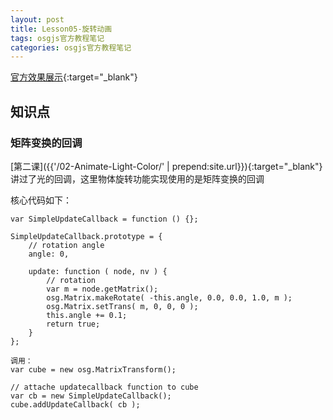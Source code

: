 ```yaml
---
layout: post
title: Lesson05-旋转动画
tags: osgjs官方教程笔记
categories: osgjs官方教程笔记
---
```

[官方效果展示](http://codepen.io/osgjs/pen/uxthp){:target="_blank"}

## 知识点

### 矩阵变换的回调 

[第二课]({{'/02-Animate-Light-Color/' |  prepend:site.url}}){:target="_blank"}讲过了光的回调，这里物体旋转功能实现使用的是矩阵变换的回调

核心代码如下：

```
var SimpleUpdateCallback = function () {};

SimpleUpdateCallback.prototype = {
    // rotation angle
    angle: 0,

    update: function ( node, nv ) {
        // rotation
        var m = node.getMatrix();
        osg.Matrix.makeRotate( -this.angle, 0.0, 0.0, 1.0, m );
        osg.Matrix.setTrans( m, 0, 0, 0 );
        this.angle += 0.1;
        return true;
    }
};

调用：
var cube = new osg.MatrixTransform();

// attache updatecallback function to cube
var cb = new SimpleUpdateCallback();
cube.addUpdateCallback( cb );
```

